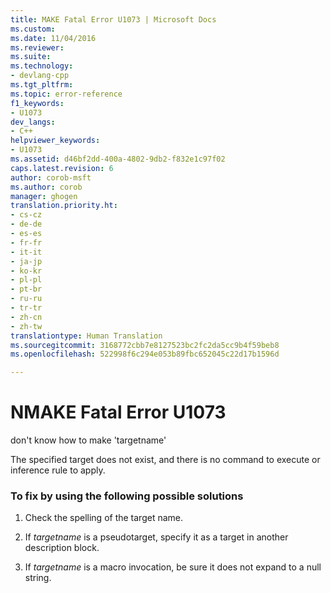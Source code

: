 ```yaml
---
title: MAKE Fatal Error U1073 | Microsoft Docs
ms.custom: 
ms.date: 11/04/2016
ms.reviewer: 
ms.suite: 
ms.technology:
- devlang-cpp
ms.tgt_pltfrm: 
ms.topic: error-reference
f1_keywords:
- U1073
dev_langs:
- C++
helpviewer_keywords:
- U1073
ms.assetid: d46bf2dd-400a-4802-9db2-f832e1c97f02
caps.latest.revision: 6
author: corob-msft
ms.author: corob
manager: ghogen
translation.priority.ht:
- cs-cz
- de-de
- es-es
- fr-fr
- it-it
- ja-jp
- ko-kr
- pl-pl
- pt-br
- ru-ru
- tr-tr
- zh-cn
- zh-tw
translationtype: Human Translation
ms.sourcegitcommit: 3168772cbb7e8127523bc2fc2da5cc9b4f59beb8
ms.openlocfilehash: 522998f6c294e053b89fbc652045c22d17b1596d

---
```

# NMAKE Fatal Error U1073
don't know how to make 'targetname'  
  
 The specified target does not exist, and there is no command to execute or inference rule to apply.  
  
### To fix by using the following possible solutions  
  
1.  Check the spelling of the target name.  
  
2.  If *targetname* is a pseudotarget, specify it as a target in another description block.  
  
3.  If *targetname* is a macro invocation, be sure it does not expand to a null string.


<!--HONumber=Jan17_HO2-->



